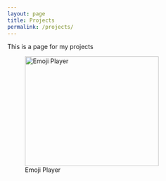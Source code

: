 ```yaml
---
layout: page
title: Projects
permalink: /projects/
---
```



This is a page for my projects

<figure>
   <img src="http://i.imgur.com/rPdxMawg.png" alt="Emoji Player" width="304" height="250"> 
  <figcaption> Emoji Player </figcaption>
</figure>



